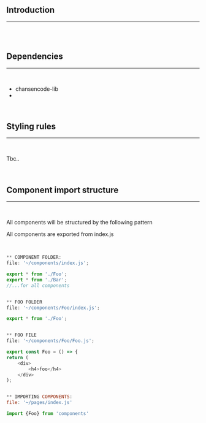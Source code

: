 ## Introduction

---

<br>

<br>

## Dependencies

---

<br>

- chansencode-lib
-

<br>

## Styling rules

---

<br>

Tbc..

<br>

## Component import structure

---

<br>

All components will be structured by the following pattern

All components are exported from index.js

<br>

```javascript
** COMPONENT FOLDER:
file: '~/components/index.js';

export * from './Foo';
export * from './Bar';
//...for all components


** FOO FOLDER
file: '~/components/Foo/index.js';

export * from './Foo';


** FOO FILE
file: '~/components/Foo/Foo.js';

export const Foo = () => {
return (
    <div>
        <h4>foo</h4>
    </div>
);


** IMPORTING COMPONENTS:
file: '~/pages/index.js'

import {Foo} from 'components'
```
